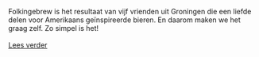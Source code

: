 Folkingebrew is het resultaat van vijf vrienden uit Groningen die een liefde delen voor Amerikaans geïnspireerde bieren. En daarom maken we het graag zelf. Zo simpel is het!
<br><br>
<a href="/over-ons/" class="button big">Lees verder</a>
